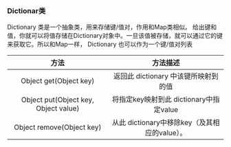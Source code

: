 ### Dictionar类

Dictionary 类是一个抽象类，用来存储键/值对，作用和Map类相似。
给出键和值，你就可以将值存储在Dictionary对象中。一旦该值被存储，就可以通过它的键来获取它。所以和Map一样， Dictionary 也可以作为一个键/值对列表

方法|方法描述
:-:|:-:
Object get(Object key)|返回此 dictionary 中该键所映射到的值
Object put(Object key, Object value)|将指定key映射到此 dictionary中指定value
Object remove(Object key)|从此 dictionary中移除key（及其相应的value）。